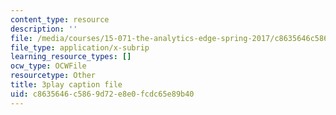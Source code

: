 ```yaml
---
content_type: resource
description: ''
file: /media/courses/15-071-the-analytics-edge-spring-2017/c8635646c5869d72e8e0fcdc65e89b40_xYnq8nVcN4g.srt
file_type: application/x-subrip
learning_resource_types: []
ocw_type: OCWFile
resourcetype: Other
title: 3play caption file
uid: c8635646-c586-9d72-e8e0-fcdc65e89b40
---
```

